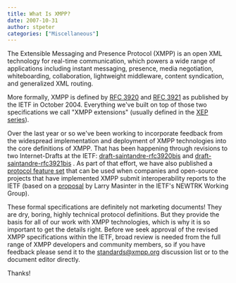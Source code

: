 ```yaml
---
title: What Is XMPP?
date: 2007-10-31
author: stpeter
categories: ["Miscellaneous"]
---
```


The Extensible Messaging and Presence Protocol (XMPP) is an open XML technology for real-time communication, which powers a wide range of applications including instant messaging, presence, media negotiation, whiteboarding, collaboration, lightweight middleware, content syndication, and generalized XML routing.

More formally, XMPP is defined by [RFC 3920](http://www.ietf.org/rfc/rfc3920.txt) and [RFC 3921](http://www.ietf.org/rfc/rfc3921.txt) as published by the IETF in October 2004. Everything we've built on top of those two specifications we call "XMPP extensions" (usually defined in the [XEP series](https://xmpp.org/extensions/)).

Over the last year or so we've been working to incorporate feedback from the widespread implementation and deployment of XMPP technologies into the core definitions of XMPP. That has been happening through revisions to two Internet-Drafts at the IETF: [draft-saintandre-rfc3920bis](http://tools.ietf.org/html/draft-saintandre-rfc3920bis) and [draft-saintandre-rfc3921bis](http://tools.ietf.org/html/draft-saintandre-rfc3921bis) . As part of that effort, we have also published a [protocol feature set](https://xmpp.org/internet-drafts/draft-saintandre-xmpp-feature-set-00.html) that can be used when companies and open-source projects that have implemented XMPP submit interoperability reports to the IETF (based on a [proposal](http://tools.ietf.org/html/draft-ietf-newtrk-interop-reports-00) by Larry Masinter in the IETF's NEWTRK Working Group).

These formal specifications are definitely not marketing documents! They are dry, boring, highly technical protocol definitions. But they provide the basis for all of our work with XMPP technologies, which is why it is so important to get the details right. Before we seek approval of the revised XMPP specifications within the IETF, broad review is needed from the full range of XMPP developers and community members, so if you have feedback please send it to the [standards@xmpp.org](https://mail.jabber.org/mailman/listinfo/standards) discussion list or to the document editor directly.

Thanks!
